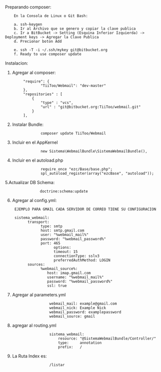 Preparando composer:

		En la Consola de Linux o Git Bash:
		
		a. ssh-keygen
		b. Ir al Archivo que se genero y copiar la clave publica
		c. Ir a BitBucket -> Setting (Esquina Inferior Izquierda) -> Deployment keys -> Agregar la Clave Publica
		d. Precionar boton Add
		
		e. ssh -T -i ~/.ssh/mykey git@bitbucket.org
		f. Ready to use composer update

Instalacion: 

1. Agregar al composer:

			"require": {
					"TiiToo/Webmail": "dev-master"
			},
			"repositories" : [
				{
					"type" : "vcs",
					"url" : "git@bitbucket.org:TiiToo/webmail.git"
				}
			],

			
2. Instalar Bundle:
			
					composer update TiiToo/Webmail

3. Incluir en el AppKernel

					new Sistema\WebmailBundle\SistemaWebmailBundle(),

4. Incluir en el autoload.php

					require_once "ezc/Base/base.php";
					spl_autoload_register(array("ezcBase", "autoload"));

				
5.Actualizar DB Schema:
					
					doctrine:schema:update
					
					
6. Agregar al config.yml:

		EJEMPLO PARA GMAIL CADA SERVIDOR DE CORREO TIENE SU CONFIGURACION
		
		sistema_webmail:
			  transport:
					type: smtp
					host: smtp.gmail.com
					user: "%webmail_mail%"
					password: "%webmail_password%"
					port: 465
						  options:
						  timeout: 15
						  connectionType: sslv3
						  preferredAuthMethod: LOGIN
			  sources:
					%webmail_source%:
					   host: imap.gmail.com
					   username: "%webmail_mail%"
					   password: "%webmail_password%"
					   ssl: true
					   
7. Agregar al parameters.yml
						
						webmail_mail: example@gmail.com
						webmail_nick: Example Nick
						webmail_password: examplepassword
						webmail_source: gmail
						
8. agregar al routing.yml

						sistema_webmail:
							resource: "@SistemaWebmailBundle/Controller/"
							type:     annotation
							prefix:   /
							
9. La Ruta Index es:

						/listar